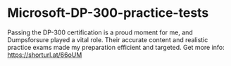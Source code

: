 # Microsoft-DP-300-practice-tests
Passing the DP-300 certification is a proud moment for me, and Dumpsforsure played a vital role. Their accurate content and realistic practice exams made my preparation efficient and targeted.
Get more info: https://shorturl.at/66oUM
